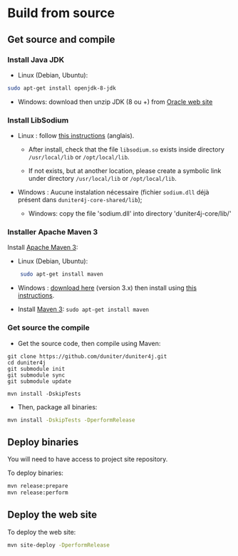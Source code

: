 
# Build from source

## Get source and compile

### Install Java JDK

- Linux (Debian, Ubuntu): 

```bash
sudo apt-get install openjdk-8-jdk
```

- Windows: download then unzip  JDK (8 ou +) from [Oracle web site](http://oracle.com/java/index.html)


### Install LibSodium

 
- Linux : follow [this instructions](https://download.libsodium.org/doc/installation/index.html) (anglais).

   * After install, check that the file `libsodium.so` exists inside directory `/usr/local/lib` or `/opt/local/lib`.

   * If not exists, but at another location, please create a symbolic link under directory `/usr/local/lib` or `/opt/local/lib`.

- Windows : Aucune instalation nécessaire (fichier `sodium.dll` déjà présent dans `duniter4j-core-shared/lib`);

   * Windows: copy the file 'sodium.dll' into directory 'duniter4j-core/lib/'


### Installer Apache Maven 3

Install [Apache Maven 3](http://maven.apache.org):

- Linux (Debian, Ubuntu): 

```bash
    sudo apt-get install maven
```

- Windows : [download here](http://maven.apache.org/download.cgi) (version 3.x) then install using [this instructions](http://maven.apache.org/install.html).


- Install [Maven 3](http://maven.apache.org/): `sudo apt-get install maven`

### Get source the compile

- Get the source code, then compile using Maven:

```
git clone https://github.com/duniter/duniter4j.git
cd duniter4j
git submodule init
git submodule sync
git submodule update

mvn install -DskipTests
```
 
- Then, package all binaries:

```bash
mvn install -DskipTests -DperformRelease
```

## Deploy binaries

You will need to have access to project site repository. 

To deploy binaries:

```bash
mvn release:prepare
mvn release:perform
```

## Deploy the web site

To deploy the web site:

```bash
mvn site-deploy -DperformRelease
```
